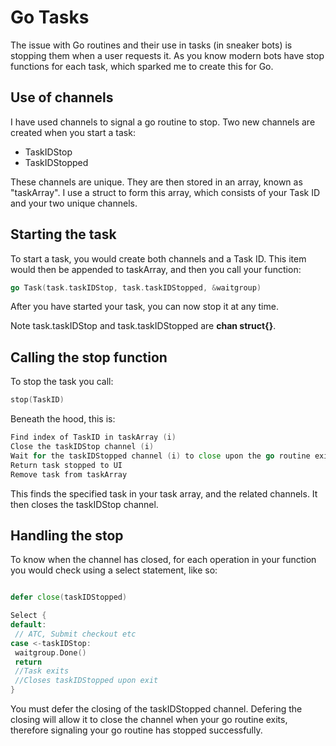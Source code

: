 # Go Tasks

The issue with Go routines and their use in tasks (in sneaker bots) is stopping them when a user requests it. As you know modern bots have stop functions for each task, which sparked me to create this for Go.

## Use of channels

I have used channels to signal a go routine to stop. Two new channels are created when you start a task:
 - TaskIDStop
 - TaskIDStopped

These channels are unique. They are then stored in an array, known as "taskArray". I use a struct to form this array, which consists of your Task ID and your two unique channels. 

## Starting the task
To start a task, you would create both channels and a Task ID. This item would then be appended to taskArray, and then you call your function:
```go
go Task(task.taskIDStop, task.taskIDStopped, &waitgroup)
```
After you have started your task, you can now stop it at any time.

Note task.taskIDStop and task.taskIDStopped are **chan struct{}**.

## Calling the stop function

To stop the task you call: 
```go
stop(TaskID)
```

Beneath the hood, this is:
```go
Find index of TaskID in taskArray (i)
Close the taskIDStop channel (i)
Wait for the taskIDStopped channel (i) to close upon the go routine exit
Return task stopped to UI
Remove task from taskArray
```
This finds the specified task in your task array, and the related channels. It then closes the taskIDStop channel. 

## Handling the stop
To know when the channel has closed, for each operation in your function you would check using a select statement, like so:
```go

defer close(taskIDStopped)

Select {
default:
 // ATC, Submit checkout etc
case <-taskIDStop:
 waitgroup.Done()
 return
 //Task exits
 //Closes taskIDStopped upon exit
}
```
You must defer the closing of the taskIDStopped channel. Defering the closing will allow it to close the channel when your go routine exits, therefore signaling your go routine has stopped successfully.

